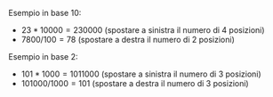 Esempio in base 10:
- $23*10000 = 230000$ (spostare a sinistra il numero di 4 posizioni)
- $7800/100=78$ (spostare a destra il numero di 2 posizioni)

Esempio in base 2:
- $101*1000=1011000$ (spostare a sinistra il numero di 3 posizioni)
- $101000/1000=101$ (spostare a destra il numero di 3 posizioni)
